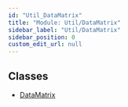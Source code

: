 ```yaml
---
id: "Util_DataMatrix"
title: "Module: Util/DataMatrix"
sidebar_label: "Util/DataMatrix"
sidebar_position: 0
custom_edit_url: null
---
```


## Classes

- [DataMatrix](../classes/Util_DataMatrix.DataMatrix.md)
